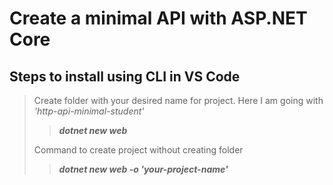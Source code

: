 
# Create a minimal API with ASP.NET Core

## Steps to install using CLI in VS Code

> Create folder with your desired name for project. Here I am going with *'http-api-minimal-student'*
>> ***dotnet new web***
>
> Command to create project without creating folder
>> ***dotnet new web -o 'your-project-name'***
